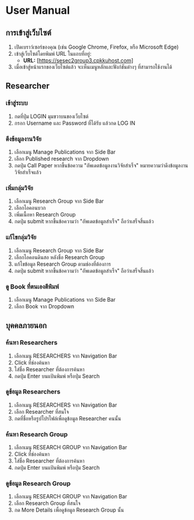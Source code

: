 # User Manual


## การเข้าสู่เว็บไซต์

1. เปิดเบราว์เซอร์ของคุณ (เช่น Google Chrome, Firefox, หรือ Microsoft Edge)
2. เข้าสู่เว็บไซต์โดยพิมพ์ URL ในแถบที่อยู่:
   - **URL:** [https://sesec2group3.cpkkuhost.com]
3. เมื่อเข้าสู่หน้าแรกของเว็บไซต์แล้ว จะเห็นเมนูหลักและฟังก์ชันต่างๆ ที่สามารถใช้งานได้


## Researcher

### เข้าสู่ระบบ
1. กดที่ปุ่ม LOGIN มุมขวาบนของเว็บไซต์
2. กรอก Username และ Password ที่ได้รับ แล้วกด LOG IN

### ดึงข้อมูลงานวิจัย
1. เลือกเมนู Manage Publications จาก Side Bar
2. เลือก Published research จาก Dropdown
3. กดปุ่ม Call Paper หากขึ้นข้อความ "อัพเดตข้อมูลงานวิจัยสำเร็จ" หมายความว่าดึงข้อมูลงานวิจัยสำเร็จแล้ว

### เพิ่มกลุ่มวิจัย
1. เลือกเมนู Research Group จาก Side Bar
2. เลือกไอคอนบวก
3. เพิ่มเนื้อหา Research Group
4. กดปุ่ม submit หากขึ้นข้อความว่า "อัพเดตข้อมูลสำเร็จ" ถือว่าเสร็จสิ้นแล้ว

### แก้ไขกลุ่มวิจัย
1. เลือกเมนู Research Group จาก Side Bar
2. เลือกไอคอนดินสอ หลังชื่อ Research Group
3. แก้ไขข้อมูล Research Group ตามช่องที่ต้องการ
4. กดปุ่ม submit หากขึ้นข้อความว่า "อัพเดตข้อมูลสำเร็จ" ถือว่าเสร็จสิ้นแล้ว

### ดู Book ที่ตนเองตีพิมพ์  
1. เลือกเมนู Manage Publications จาก Side Bar
2. เลือก Book จาก Dropdown


## บุคคลภายนอก

### ค้นหา Researchers
1. เลือกเมนู RESEARCHERS จาก Navigation Bar
2. Click ที่ช่องค้นหา
3. ใส่ชื่อ Researcher ที่ต้องการค้นหา
4. กดปุ่ม Enter บนแป้นพิมพ์ หรือปุ่ม Search

### ดูข้อมูล Researchers
1. เลือกเมนู RESEARCHERS จาก Navigation Bar
2. เลือก Researcher ที่สนใจ
3. กดที่ชื่อหรือรูปโปรไฟล์เพื่อดูข้อมูล Researcher คนนั้น

### ค้นหา Research Group
1. เลือกเมนู RESEARCH GROUP จาก Navigation Bar
2. Click ที่ช่องค้นหา
3. ใส่ชื่อ Researcher ที่ต้องการค้นหา
4. กดปุ่ม Enter บนแป้นพิมพ์ หรือปุ่ม Search

### ดูข้อมูล Research Group
1. เลือกเมนู RESEARCH GROUP จาก Navigation Bar
2. เลือก Research Group ที่สนใจ
3. กด More Details เพื่อดูข้อมูล Research Group นั้น

